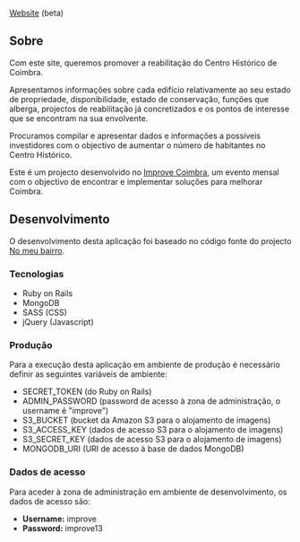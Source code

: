 [Website](http://centro.improvecoimbra.org) (beta)

## Sobre ##

Com este site, queremos promover a reabilitação do Centro Histórico de Coimbra.

Apresentamos informações sobre cada edifício relativamente ao seu estado de propriedade, disponibilidade, estado de conservação, funções que alberga, projectos de reabilitação já concretizados e os pontos de interesse que se encontram na sua envolvente.

Procuramos compilar e apresentar dados e informações a possíveis investidores com o objectivo de aumentar o número de habitantes no Centro Histórico.

Este é um projecto desenvolvido no [Improve Coimbra](http://improvecoimbra.org), um evento mensal com o objectivo de encontrar e implementar soluções para melhorar Coimbra.

## Desenvolvimento ##

O desenvolvimento desta aplicação foi baseado no código fonte do projecto [No meu bairro](http://www.nomeubairro.pt).

### Tecnologias ###

* Ruby on Rails
* MongoDB
* SASS (CSS)
* jQuery (Javascript)

### Produção ###

Para a execução desta aplicação em ambiente de produção é necessário definir as seguintes variáveis de ambiente:

* SECRET_TOKEN (do Ruby on Rails)
* ADMIN_PASSWORD (password de acesso à zona de administração, o username é "improve")
* S3_BUCKET (bucket da Amazon S3 para o alojamento de imagens)
* S3_ACCESS_KEY (dados de acesso S3 para o alojamento de imagens)
* S3_SECRET_KEY (dados de acesso S3 para o alojamento de imagens)
* MONGODB_URI (URI de acesso à base de dados MongoDB)

### Dados de acesso ###

Para aceder à zona de administração em ambiente de desenvolvimento, os dados de acesso são:

* **Username:** improve
* **Password:** improve13
